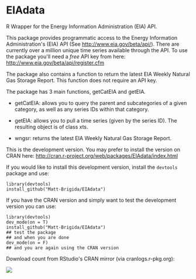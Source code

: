 EIAdata
=======

R Wrapper for the Energy Information Administration (EIA) API.  

This package provides programmatic access to the Energy Information Administration's (EIA) API (See http://www.eia.gov/beta/api/).  There are currently over a million unique time series available through the API.  To use the package you'll need a *free* API key from here: http://www.eia.gov/beta/api/register.cfm

The package also contains a function to return the latest EIA Weekly Natural Gas Storage Report.  This function does not require an API key.

The package has 3 main functions, getCatEIA and getEIA.

* getCatEIA: allows you to query the parent and subcategories of a given category, as well as any series IDs within that category.

* getEIA: allows you to pull a time series (given by the series ID).  The resulting object is of class xts. 

* wngsr:  returns the latest EIA Weekly Natural Gas Storage Report.

This is the development version.  You may prefer to install the version on CRAN here: http://cran.r-project.org/web/packages/EIAdata/index.html

If you would like to install this development version, install the `devtools` package and use:

```
library(devtools)
install_github("Matt-Brigida/EIAdata")
```

If you have the CRAN version and simply want to test the development version you can use:

```
library(devtools)
dev_mode(on = T)
install_github("Matt-Brigida/EIAdata")
## test the package
## and when you are done
dev_mode(on = F)
## and you are again using the CRAN version
```

Download count from RStudio's CRAN mirror (via cranlogs.r-pkg.org):

[![](http://cranlogs.r-pkg.org/badges/EIAdata)](http://cran.rstudio.com/web/packages/EIAdata/index.html)


